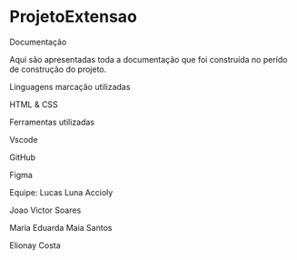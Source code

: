 # ProjetoExtensao


Documentação


Aqui são apresentadas toda a documentação que foi construída no perído de construção do projeto.

Linguagens marcação utilizadas

HTML & CSS

Ferramentas utilizadas

Vscode

GitHub

Figma
   
Equipe:
Lucas Luna Accioly

Joao Victor Soares

Maria Eduarda Maia Santos

Elionay Costa
